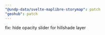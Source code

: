 ```yaml
---
"@undp-data/svelte-maplibre-storymap": patch
"geohub": patch
---
```


fix: hide opacity slider for hillshade layer

